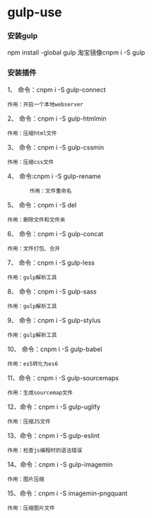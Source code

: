 # gulp-use

### 安装gulp
 npm install -global gulp
 淘宝镜像cnpm i -S gulp

### 安装插件
	
1、     命令：cnpm i -S gulp-connect  
 	
 	作用：开启一个本地webserver

2、	命令：cnpm i -S gulp-htmlmin 
 
 	作用：压缩html文件

3、	命令：cnpm i -S gulp-cssmin 
	
  	作用：压缩css文件

4、	命令:cnpm i -S gulp-rename  
           
           作用：文件重命名

5、	命令：cnpm i -S del  

	作用：删除文件和文件夹
	
6、	命令：cnpm i -S gulp-concat 

	作用：文件打包、合并
	
7、	命令：cnpm i -S gulp-less  

	作用：gulp解析工具
	
8、	命令：cnpm i -S gulp-sass  

	作用：gulp解析工具

9、	命令：cnpm i -S gulp-stylus  

	作用：gulp解析工具
	
10、	命令：cnpm i -S gulp-babel   

	作用：es5转化为es6
11、命令：cnpm i -S gulp-sourcemaps  

	作用：生成sourcemap文件

12、命令：cnpm i -S gulp-uglify 

	作用：压缩JS文件

13、命令：cnpm i -S gulp-eslint 

	作用：检查js编程时的语法错误

14、命令：cnpm i -S gulp-imagemin 

	作用：图片压缩

15、命令：cnpm i -S imagemin-pngquant 

	作用：压缩图片文件


